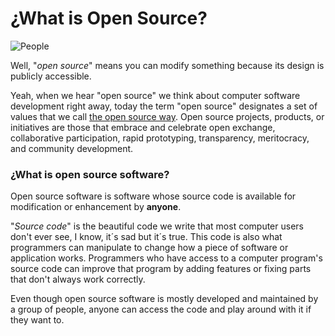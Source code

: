 # ¿What is Open Source?

![People](http://i.imgur.com/nUBwIG3.png "People sharing")

Well, "*open source*" means you can modify something because its design is publicly accessible.

Yeah, when we hear "open source" we think about computer software development right away, today the term "open source" designates a set of values that we call [the open source way](https://opensource.com/open-source-way). Open source projects, products, or initiatives are those that embrace and celebrate open exchange, collaborative participation, rapid prototyping, transparency, meritocracy, and community development.

### ¿What is open source software?

Open source software is software whose source code is available for modification or enhancement by **anyone**.

"*Source code*" is the beautiful code we write that most computer users don't ever see, I know, it´s sad but it´s true. This code is also what programmers can manipulate to change how a piece of software or application works. Programmers who have access to a computer program's source code can improve that program by adding features or fixing parts that don't always work correctly.

Even though open source software is mostly developed and maintained by a group of people, anyone can access the code and play around with it if they want to.

